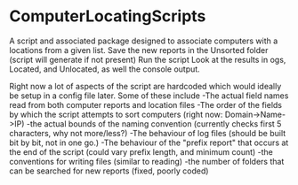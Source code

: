 # ComputerLocatingScripts
A script and associated package designed to associate computers with a locations from a given list.
Save the new reports in the Unsorted folder (script will generate if not present)
Run the script
Look at the results in ogs, Located, and Unlocated, as well the console output.

Right now a lot of aspects of the script are hardcoded which would ideally be setup in a config file later.
Some of these include
-The actual field names read from both computer reports and location files
-The order of the fields by which the script attempts to sort computers (right now: Domain->Name->IP)
-the actual bounds of the naming convention (currently checks first 5 characters, why not more/less?)
-The behaviour of log files (should be built bit by bit, not in one go.)
-The behaviour of the "prefix report" that occurs at the end of the script (could vary prefix length, and minimum count)
-the conventions for writing files (similar to reading)
-the number of folders that can be searched for new reports (fixed, poorly coded)
